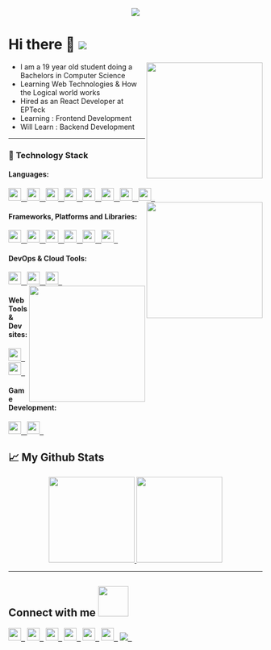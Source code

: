 <p align="center">
<img src="https://readme-typing-svg.herokuapp.com?font=monospace&color=00ffd2&size=25&center=true&vCenter=true&lines=A+Passionate+Student!;A+Helpful+Colleague;Thriving+for+perfection;Working+on+myself;I+am+>+I+was">
</p>

# Hi there 👋 ![](https://komarev.com/ghpvc/?username=n-huzaifa&color=f67280&style=flat-square&label=Total+Visitors)

<img align='right' src="https://media.giphy.com/media/xThuVYIRVVaP3ghJXG/giphy.gif" width="230">

- I am a 19 year old student doing a Bachelors in Computer Science
- Learning Web Technologies & How the Logical world works
- Hired as an React Developer at EPTeck
- Learning : Frontend Development
- Will Learn : Backend Development

---

### 🔭 **Technology Stack**

#### **Languages**:

<a href="https://developer.mozilla.org/en-US/docs/Glossary/HTML5"> 
<img height=25 src="https://img.shields.io/badge/HTML5-E34F26?style=for-the-badge&logo=html5&logoColor=white">&nbsp;&nbsp;
</a>
<a href="https://developer.mozilla.org/en-US/docs/Web/CSS"> 
<img height=25 src="https://img.shields.io/badge/CSS3-1572B6?style=for-the-badge&logo=css3&logoColor=white">&nbsp;&nbsp;
</a>
<a href="https://developer.mozilla.org/en-US/docs/Web/JavaScript"> 
<img height=25 src="https://img.shields.io/badge/JavaScript-323330?style=for-the-badge&logo=javascript&logoColor=F7DF1E">&nbsp;&nbsp;
</a>
<a href="https://devdocs.io/cpp/"> 
<img height=25 src="https://img.shields.io/badge/c++-%2300599C.svg?style=for-the-badge&logo=c%2B%2B&logoColor=white">&nbsp;&nbsp;
</a>
<a href="https://docs.microsoft.com/en-us/dotnet/csharp/programming-guide/"> 
<img height=25 src="https://img.shields.io/badge/C%23-239120?style=for-the-badge&logo=c-sharp&logoColor=white">&nbsp;&nbsp;
</a>
<a href="https://docs.oracle.com/en/java/"> 
<img height=25 src="https://img.shields.io/badge/Java-ED8B00?style=for-the-badge&logo=java&logoColor=white">&nbsp;&nbsp;
</a>
<a href="https://docs.python.org/"> 
<img height=25 src="https://img.shields.io/badge/Python-3776AB?style=for-the-badge&logo=python&logoColor=%23F7DF1E">&nbsp;&nbsp;
</a>
<a href="https://www.markdownguide.org/getting-started/"> 
<img height=25 src="https://img.shields.io/badge/Markdown-000000?style=for-the-badge&logo=markdown&logoColor=white">&nbsp;&nbsp;
</a>

<img align='right' src="https://media.giphy.com/media/oMHPlvpTvnXGPS7GhX/giphy.gif" width="230">

#### **Frameworks, Platforms and Libraries**:

<a href="https://reactjs.org/docs/getting-started.html">
<img height=25 src="https://img.shields.io/badge/react-%2320232a.svg?style=for-the-badge&logo=react&logoColor=%2361DAFB">&nbsp;&nbsp;
</a>
<a href="https://nextjs.org/">
<img height=25 src="https://img.shields.io/badge/Next-black?style=for-the-badge&logo=next.js&logoColor=white">&nbsp;&nbsp;
</a>
<a href="https://reactrouter.com/docs">
<img height=25 src="https://img.shields.io/badge/React_Router-CA4245?style=for-the-badge&logo=react-router&logoColor=white">&nbsp;&nbsp;
</a>
<a href="https://tailwindcss.com/docs/installation">
<img height=25 src="https://img.shields.io/badge/tailwindcss-%23404d59.svg?style=for-the-badge&logo=tailwindcss&logoColor=%2361DAFB">&nbsp;&nbsp;
</a>
<a href="https://mui.com/">
<img height=25 src="https://img.shields.io/badge/MUI-%230081CB.svg?style=for-the-badge&logo=mui&logoColor=white">&nbsp;&nbsp;
</a>
<a href="https://styled-components.com/docs">
<img height=25 src="https://img.shields.io/badge/styled--components-DB7093?style=for-the-badge&logo=styled-components&logoColor=white">&nbsp;&nbsp;
</a>


#### **DevOps & Cloud Tools**:

<a href="https://git-scm.com/doc">
<img height=25 src="https://img.shields.io/badge/git-%23F05033.svg?style=for-the-badge&logo=git&logoColor=white">&nbsp;&nbsp;
</a>
<a href="https://docs.netlify.com/">
<img height=25 src="https://img.shields.io/badge/netlify-%23000000.svg?style=for-the-badge&logo=netlify&logoColor=#00C7B7">&nbsp;&nbsp;
</a>
<a href="https://api.slack.com/">
<img height=25 src="https://img.shields.io/badge/Slack-4A154B?style=for-the-badge&logo=slack&logoColor=white">&nbsp;&nbsp;
</a>

<img align='right' width="230" src="https://media.giphy.com/media/l3JDLY0bJA5N6TLqM/giphy.gif">

#### **Web Tools & Dev sites**:

<a href="https://stackoverflow.com/users/17309478/huzaifa-cs">
<img height=25 src="https://img.shields.io/badge/Stack_Overflow-FE7A16?style=for-the-badge&logo=stack-overflow&logoColor=white">&nbsp;&nbsp;
</a>
<a href="https://stackexchange.com/">
<img height=25 src="https://img.shields.io/badge/Stack_Exchange-2d5892?style=for-the-badge&logo=stack-exchange&logoColor=white">&nbsp;&nbsp;
</a>

#### **Game Development**:

<a href="https://play.google.com/store/apps/developer?id=Dev_Koala">
<img height=25 src="https://img.shields.io/badge/Google_Play-414141?style=for-the-badge&logo=google-play&logoColor=white">&nbsp;&nbsp;
</a>
<a href="https://unity.com/">
<img height=25 src="https://img.shields.io/badge/Unity-100000?style=for-the-badge&logo=unity&logoColor=white">&nbsp;&nbsp;
</a>

## 📈 My Github Stats

<p align="center">
<a href="https://github.com/n-huzaifa">
  <img height="170em" src="https://github-readme-stats-eight-theta.vercel.app/api?username=n-huzaifa&show_icons=true&theme=algolia&include_all_commits=true&count_private=true"/>
  <img height="170em" src="https://github-readme-stats-eight-theta.vercel.app/api/top-langs/?username=n-huzaifa&layout=compact&langs_count=8&theme=algolia"/>
</a>
</p>

---

## Connect with me <img src="https://media.giphy.com/media/LnQjpWaON8nhr21vNW/giphy.gif" width="60">

<a href="https://github.com/n-huzaifa"><img height=25 src="https://img.shields.io/badge/GitHub-100000?style=for-the-badge&logo=github&logoColor=white">&nbsp;&nbsp;</a>
<a href="https://gitlab/ept-huzaifa"><img height=25 src="https://img.shields.io/badge/GitLab-330F63?style=for-the-badge&logo=gitlab&logoColor=white">&nbsp;&nbsp;</a>
<a href="mailto:huzaifa.react.dev@gmail.com"><img height=25 src="https://img.shields.io/badge/Gmail-D14836?style=for-the-badge&logo=gmail&logoColor=white">&nbsp;&nbsp;</a>
<a href="https://twitter.com/DevKoala"><img height=25 src="https://img.shields.io/badge/Twitter-1DA1F2?style=for-the-badge&logo=twitter&logoColor=white">&nbsp;&nbsp;</a>
<a href="https://www.linkedin.com/in/noor-ul-islam-huzaifa-67505a201/"><img height=25 src="https://img.shields.io/badge/LinkedIn-0077B5?style=for-the-badge&logo=linkedin&logoColor=white">&nbsp;&nbsp;</a>
<a href="https://www.youtube.com/channel/UCeR1HPHRGlTr-BPSTRNS-TA"><img height=25 src="https://img.shields.io/badge/YouTube-FF0000?style=for-the-badge&logo=youtube&logoColor=white">&nbsp;&nbsp;</a>
<a href="https://dev.to/nhuzaifa"><img src="https://img.shields.io/badge/dev.to-0A0A0A?style=for-the-badge&logo=dev.to&logoColor=white" />&nbsp;&nbsp;</a>
